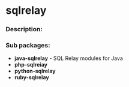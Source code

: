 # sqlrelay

### Description:

### Sub packages:
* **java-sqlrelay** - SQL Relay modules for Java
* **php-sqlreiay**
* **python-sqlrelay**
* **ruby-sqlrelay**